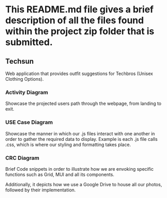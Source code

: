 # This README.md file gives a brief description of all the files found within the project zip folder that is submitted.

## Techsun
Web application that provides outfit suggestions for Techbros (Unisex Clothing Options).

### Activity Diagram
Showcase the projected users path through the webpage, from landing to exit.

### USE Case Diagram
Showcase the manner in which our .js files interact with one another in order to 
gather the required data to display. Example is each .js file calls .css, which is
where our styling and formatting takes place. 

### CRC Diagram
Brief Code snippets in order to illustrate how we are envoking specific functions
such as Grid, MUI and all its components.

Additionally, it depicts how we use a Google Drive to house all our photos, followed by their 
implementation.
